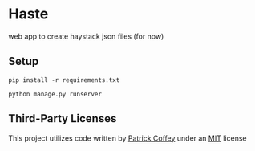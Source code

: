 # Haste
web app to create haystack json files (for now)

## Setup
`pip install -r requirements.txt`

`python manage.py runserver`

## Third-Party Licenses
This project utilizes code written by [Patrick Coffey](https://patrickcoffey.bitbucket.io) under an [MIT](https://opensource.org/licenses/MIT) license
